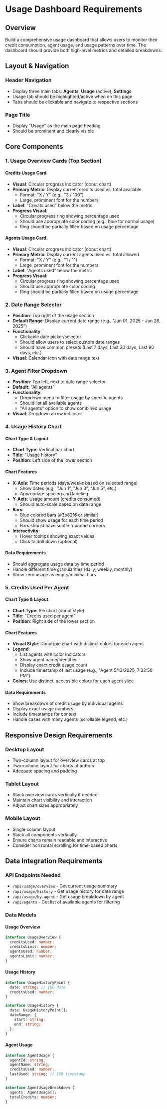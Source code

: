 # Usage Dashboard Requirements

## Overview
Build a comprehensive usage dashboard that allows users to monitor their credit consumption, agent usage, and usage patterns over time. The dashboard should provide both high-level metrics and detailed breakdowns.

## Layout & Navigation

### Header Navigation
- Display three main tabs: **Agents**, **Usage** (active), **Settings**
- Usage tab should be highlighted/active when on this page
- Tabs should be clickable and navigate to respective sections

### Page Title
- Display "Usage" as the main page heading
- Should be prominent and clearly visible

## Core Components

### 1. Usage Overview Cards (Top Section)

#### Credits Usage Card
- **Visual**: Circular progress indicator (donut chart)
- **Primary Metric**: Display current credits used vs. total available
  - Format: "X / Y" (e.g., "3 / 100")
  - Large, prominent font for the numbers
- **Label**: "Credits used" below the metric
- **Progress Visual**: 
  - Circular progress ring showing percentage used
  - Should use appropriate color coding (e.g., blue for normal usage)
  - Ring should be partially filled based on usage percentage

#### Agents Usage Card
- **Visual**: Circular progress indicator (donut chart)
- **Primary Metric**: Display current agents used vs. total allowed
  - Format: "X / Y" (e.g., "1 / 1")
  - Large, prominent font for the numbers
- **Label**: "Agents used" below the metric
- **Progress Visual**:
  - Circular progress ring showing percentage used
  - Should use appropriate color coding
  - Ring should be partially filled based on usage percentage

### 2. Date Range Selector
- **Position**: Top right of the usage section
- **Default Range**: Display current date range (e.g., "Jun 01, 2025 - Jun 28, 2025")
- **Functionality**: 
  - Clickable date picker/selector
  - Should allow users to select custom date ranges
  - Should have common presets (Last 7 days, Last 30 days, Last 90 days, etc.)
- **Visual**: Calendar icon with date range text

### 3. Agent Filter Dropdown
- **Position**: Top left, next to date range selector
- **Default**: "All agents"
- **Functionality**:
  - Dropdown menu to filter usage by specific agents
  - Should list all available agents
  - "All agents" option to show combined usage
- **Visual**: Dropdown arrow indicator

### 4. Usage History Chart

#### Chart Type & Layout
- **Chart Type**: Vertical bar chart
- **Title**: "Usage history"
- **Position**: Left side of the lower section

#### Chart Features
- **X-Axis**: Time periods (days/weeks based on selected range)
  - Show dates (e.g., "Jun 1", "Jun 3", "Jun 5", etc.)
  - Appropriate spacing and labeling
- **Y-Axis**: Usage amount (credits consumed)
  - Should auto-scale based on data range
- **Bars**: 
  - Blue colored bars (#3b82f6 or similar)
  - Should show usage for each time period
  - Bars should have subtle rounded corners
- **Interactivity**:
  - Hover tooltips showing exact values
  - Click to drill down (optional)

#### Data Requirements
- Should aggregate usage data by time period
- Handle different time granularities (daily, weekly, monthly)
- Show zero usage as empty/minimal bars

### 5. Credits Used Per Agent

#### Chart Type & Layout
- **Chart Type**: Pie chart (donut style)
- **Title**: "Credits used per agent"
- **Position**: Right side of the lower section

#### Chart Features
- **Visual Style**: Donut/pie chart with distinct colors for each agent
- **Legend**: 
  - List agents with color indicators
  - Show agent name/identifier
  - Display exact credit usage count
  - Include timestamp of last usage (e.g., "Agent 5/13/2025, 7:32:50 PM")
- **Colors**: Use distinct, accessible colors for each agent slice

#### Data Requirements
- Show breakdown of credit usage by individual agents
- Display exact usage numbers
- Include timestamps for context
- Handle cases with many agents (scrollable legend, etc.)

## Responsive Design Requirements

### Desktop Layout
- Two-column layout for overview cards at top
- Two-column layout for charts at bottom
- Adequate spacing and padding

### Tablet Layout
- Stack overview cards vertically if needed
- Maintain chart visibility and interaction
- Adjust chart sizes appropriately

### Mobile Layout
- Single column layout
- Stack all components vertically
- Ensure charts remain readable and interactive
- Consider horizontal scrolling for time-based charts

## Data Integration Requirements

### API Endpoints Needed
- `/api/usage/overview` - Get current usage summary
- `/api/usage/history` - Get usage history for date range
- `/api/usage/by-agent` - Get usage breakdown by agent
- `/api/agents` - Get list of available agents for filtering

### Data Models

#### Usage Overview
```typescript
interface UsageOverview {
  creditsUsed: number;
  creditsLimit: number;
  agentsUsed: number;
  agentsLimit: number;
}
```

#### Usage History
```typescript
interface UsageHistoryPoint {
  date: string; // ISO date
  creditsUsed: number;
}

interface UsageHistory {
  data: UsageHistoryPoint[];
  dateRange: {
    start: string;
    end: string;
  };
}
```

#### Agent Usage
```typescript
interface AgentUsage {
  agentId: string;
  agentName: string;
  creditsUsed: number;
  lastUsed: string; // ISO timestamp
}

interface AgentUsageBreakdown {
  agents: AgentUsage[];
  totalCredits: number;
}
```
